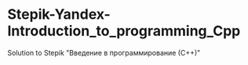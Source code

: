 # Stepik-Yandex-Introduction_to_programming_Cpp
Solution to Stepik "Введение в программирование (С++)"
